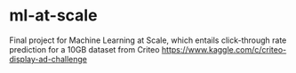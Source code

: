 # ml-at-scale

Final project for Machine Learning at Scale, which entails click-through rate prediction for a 10GB dataset from Criteo https://www.kaggle.com/c/criteo-display-ad-challenge
